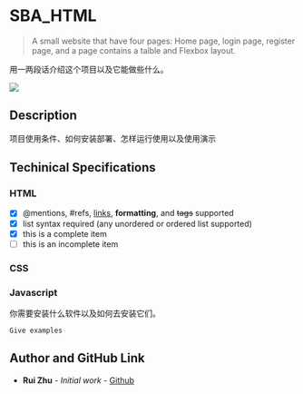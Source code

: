 # SBA_HTML

> A small website that have four pages: Home page, login page, register page, and a page contains a talble and Flexbox layout.


用一两段话介绍这个项目以及它能做些什么。

![](https://github.com/dbader/readme-template/raw/master/header.png)

## Description

项目使用条件、如何安装部署、怎样运行使用以及使用演示

## Techinical Specifications

### HTML
- [x] @mentions, #refs, [links](), **formatting**, and <del>tags</del> supported
- [x] list syntax required (any unordered or ordered list supported)
- [x] this is a complete item
- [ ] this is an incomplete item
### CSS

### Javascript

你需要安装什么软件以及如何去安装它们。

```
Give examples
```


## Author and GitHub Link

* **Rui Zhu** - *Initial work* - [Github](https://github.com/ruikobe/SBA_HTML#sba_html)
